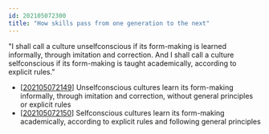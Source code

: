 ```yaml
---
id: 202105072300 
title: "How skills pass from one generation to the next"
---
```

"I shall call a culture unselfconscious if its form-making is learned informally, through imitation and correction. And I shall call a culture selfconscious if its form-making is taught academically, according to explicit rules."

- [[202105072149]] Unselfconscious cultures learn its form-making informally, through imitation and correction, without general principles or explicit rules
- [[202105072150]] Selfconscious cultures learn its form-making academically, according to explicit rules and following general principles

[//begin]: # "Autogenerated link references for markdown compatibility"
[202105072149]: 202105072149 "Unselfconscious cultures learn its form-making informally, through imitation and correction, without general principles or explicit rules"
[202105072150]: 202105072150 "Selfconscious cultures learn its form-making academically, according to explicit rules and following general principles"
[//end]: # "Autogenerated link references"